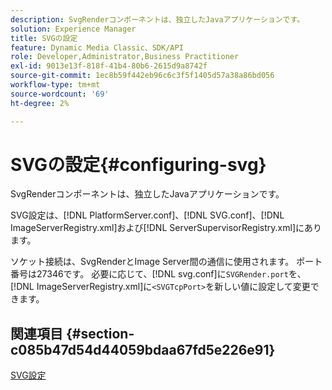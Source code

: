 ```yaml
---
description: SvgRenderコンポーネントは、独立したJavaアプリケーションです。
solution: Experience Manager
title: SVGの設定
feature: Dynamic Media Classic、SDK/API
role: Developer,Administrator,Business Practitioner
exl-id: 9013e13f-818f-41b4-80b6-2615d9a8742f
source-git-commit: 1ec8b59f442eb96c6c3f5f1405d57a38a86bd056
workflow-type: tm+mt
source-wordcount: '69'
ht-degree: 2%

---
```


# SVGの設定{#configuring-svg}

SvgRenderコンポーネントは、独立したJavaアプリケーションです。

SVG設定は、[!DNL PlatformServer.conf]、[!DNL SVG.conf]、[!DNL ImageServerRegistry.xml]および[!DNL ServerSupervisorRegistry.xml]にあります。

ソケット接続は、SvgRenderとImage Server間の通信に使用されます。 ポート番号は27346です。 必要に応じて、[!DNL svg.conf]に`SVGRender.port`を、[!DNL ImageServerRegistry.xml]に`<SVGTcpPort>`を新しい値に設定して変更できます。

## 関連項目 {#section-c085b47d54d44059bdaa67fd5e226e91}

[SVG設定](../../../is-api/image-serving-api-ref/c-configuration-and-administration/c-server-settings/r-svg.md#reference-232104868b2d4af9a4ac9c87552c0bb5)
